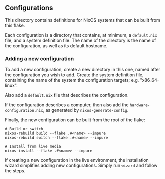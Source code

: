 ## Configurations

This directory contains definitions for NixOS systems that can be built from this flake.

Each configuration is a directory that contains, at minimum, a `default.nix` file, and a system definition file.
The name of the directory is the name of the configuration, as well as its default hostname.

### Adding a new configuration

To add a new configuration, create a new directory in this one, named after the configuration you wish to add.
Create the system definition file, containing the name of the system the configuration targets; e.g. "x86_64-linux".

Also add a `default.nix` file that describes the configuration.

If the configuration describes a computer, then also add the `hardware-configuration.nix`, as generated by `nixos-generate-config`.

Finally, the new configuration can be built from the root of the flake:
```
# Build or switch
nixos-rebuild build --flake .#<name> --impure
nixos-rebuild switch --flake .#<name> --impure

# Install from live media
nixos-install --flake .#<name> --impure
```

If creating a new configuration in the live environment, the installation wizard simplifies adding new configurations.
Simply run `wizard` and follow the steps.
